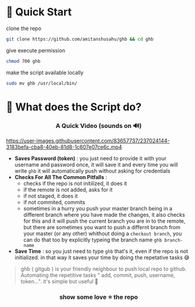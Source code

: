 
# 📌 Quick Start

clone the repo
```bash
git clone https://github.com/amitanshusahu/ghb && cd ghb
```
give execute permission
```bash
chmod 700 ghb
```
make the script available locally 
```bash
sudo mv ghb /usr/local/bin/
```


# 📌 What does the Script do?

<div align="center">  
  <h3> A Quick Video (sounds on 🔊) </h3>
</div>

https://user-images.githubusercontent.com/83657737/237024144-3183befa-cba8-40eb-81d8-1c607e07ce6c.mp4

- __Saves Password (token)__ : you just need to provide it with your username and password once, it will save it and every time you will write `ghb` it will automatically push without asking for credentials
- __Checks For All The Common Pitfalls__ : 
  - checks if the repo is not initilized, it does it
  - if the remote is not added, asks for it
  - if not staged, it does it
  - if not commited, commits 
  - sometimes in a hurry you push your master branch being in a different branch where you have made the changes, it also checks for this and it will push the current branch you are in to the remote, but there are sometimes you want to push a differnt branch from your master (or any other) whithout doing a `checkout branch`, you can do that too by explicitly typeing the branch name `ghb branch-name`
- __Save Time__ : so you just need to type `ghb` that's it, even if the repo is not initialized. in that way it saves your time by doing the repetative tasks 😅

> ghb ( gitgub ) is your friendly neighbour to push local repo to github. Automating the repetitive tasks " add, commit, push, username, token...". it's simple but useful 👼


<h3 align=center> show some love ⭐ the repo </h2>
